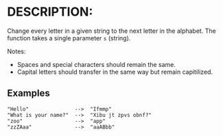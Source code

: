 # DESCRIPTION:

Change every letter in a given string to the next letter in the alphabet. The function takes a single parameter `s` (string).

Notes:

- Spaces and special characters should remain the same.
- Capital letters should transfer in the same way but remain capitilized.

## Examples

```
"Hello"               -->  "Ifmmp"
"What is your name?"  -->  "Xibu jt zpvs obnf?"
"zoo"                 -->  "app"
"zzZAaa"              -->  "aaABbb"
```
